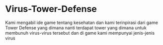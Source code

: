 # Virus-Tower-Defense
Kami mengabil ide game tentang kesehatan dan kami terinpirasi dari game Tower Defense yang dimana nanti terdapat tower yang dimana untuk membunuh virus-virus tersebut dan di game kami mempunyai jenis-jenis virus 
